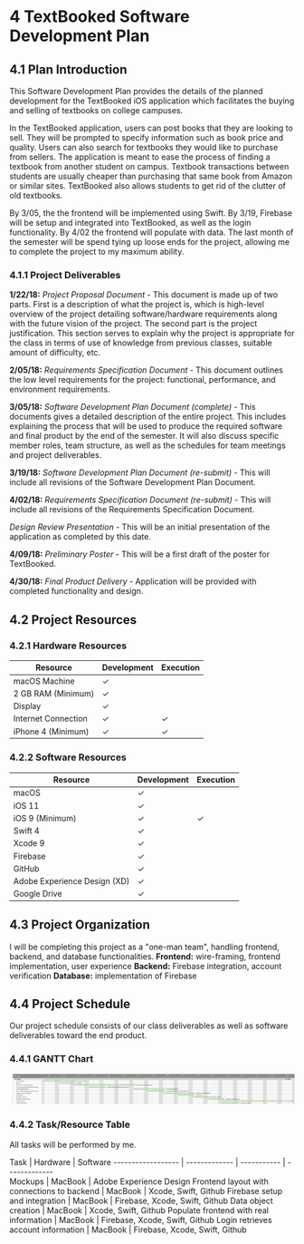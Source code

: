 # 4 TextBooked Software Development Plan
## 4.1 Plan Introduction

This Software Development Plan provides the details of the planned development for the TextBooked iOS application which facilitates the buying and selling of textbooks on college campuses.     

In the TextBooked application, users can post books that they are looking to sell. They will be prompted to specify information such as book price and quality. Users can also search for textbooks they would like to purchase from sellers. The application is meant to ease the process of finding a textbook from another student on campus. Textbook transactions between students are usually cheaper than purchasing that same book from Amazon or similar sites. TextBooked also allows students to get rid of the clutter of old textbooks.

By 3/05, the the frontend will be implemented using Swift. By 3/19, Firebase will be setup and integrated into TextBooked, as well as the login functionality. By 4/02 the frontend will populate with data. The last month of the semester will be spend tying up loose ends for the project, allowing me to complete the project to my maximum ability.

### 4.1.1 Project Deliverables
**1/22/18:**
_Project Proposal Document_ - This document is made up of two parts. First is a description of what the project is, which is high-level overview of the project detailing software/hardware requirements along with the future vision of the project. The second part is the project justification.  This section serves to explain why the project is appropriate for the class in terms of use of knowledge from previous classes, suitable amount of difficulty, etc.

**2/05/18:**
_Requirements Specification Document_ - This document outlines the low level requirements for the project: functional, performance, and environment requirements.

**3/05/18:**
_Software Development Plan Document (complete)_ - This documents gives a detailed
description of the entire project. This includes explaining the process that will be used
to produce the required software and final product by the end of the semester.  It will
also discuss specific member roles, team structure, as well as the schedules for team
meetings and project deliverables.

**3/19/18:**
_Software Development Plan Document (re-submit)_ - This will include all revisions of the Software Development Plan Document.

**4/02/18:**
_Requirements Specification Document (re-submit)_ - This will include all revisions of the Requirements Specification Document.

_Design Review Presentation_ - This will be an initial presentation of the application as completed by this date.

**4/09/18:**
_Preliminary Poster_ - This will be a first draft of the poster for TextBooked.

**4/30/18:**
_Final Product Delivery_ - Application will be provided with completed functionality and design.

## 4.2 Project Resources
### 4.2.1 Hardware Resources
  Resource               | Development   | Execution
  ------------------     | ------------- | -----------
  macOS Machine          | ✓             |
  2 GB RAM (Minimum)     | ✓             |
  Display                | ✓             |
  Internet Connection    | ✓             | ✓
  iPhone 4 (Minimum)     | ✓             | ✓

### 4.2.2 Software Resources
  Resource                                 | Development   | Execution
  ---------------------------------------- | ------------- | ---------
  macOS                                    | ✓             |
  iOS 11                                   | ✓             |
  iOS 9 (Minimum)                          | ✓             | ✓
  Swift 4                                  | ✓             |
  Xcode 9                                  | ✓             |
  Firebase                                 | ✓             |
  GitHub                                   | ✓             |
  Adobe Experience Design (XD)             | ✓             |
  Google Drive                             | ✓             |

## 4.3 Project Organization
I will be completing this project as a "one-man team", handling frontend, backend, and database functionalities.
**Frontend:** wire-framing, frontend implementation, user experience
**Backend:** Firebase integration, account verification
**Database:** implementation of Firebase

## 4.4 Project Schedule
Our project schedule consists of our class deliverables as well as software deliverables toward the end product.
### 4.4.1 GANTT Chart
![GANTT Chart](https://raw.githubusercontent.com/jordan-woods/textbooked/master/documents/ganttChart.png)

### 4.4.2 Task/Resource Table
All tasks will be performed by me.

Task     | Hardware | Software
------------------ | ------------- | ----------- | -------------  
Mockups  | MacBook | Adobe Experience Design
Frontend layout with connections to backend | MacBook | Xcode, Swift, Github
Firebase setup and integration | MacBook | Firebase, Xcode, Swift, Github
Data object creation | MacBook | Xcode, Swift, Github
Populate frontend with real information | MacBook | Firebase, Xcode, Swift, Github
Login retrieves account information | MacBook | Firebase, Xcode, Swift, Github
